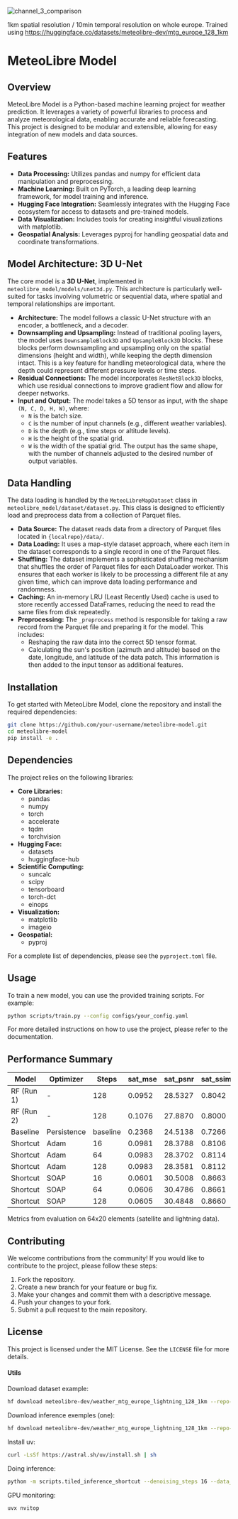 
![channel_3_comparison](https://github.com/user-attachments/assets/bf4fca7d-8218-4be8-9efa-4d0b092496e8)

1km spatial resolution / 10min temporal resolution on whole europe.
Trained using https://huggingface.co/datasets/meteolibre-dev/mtg_europe_128_1km

# MeteoLibre Model

## Overview

MeteoLibre Model is a Python-based machine learning project for weather prediction. It leverages a variety of powerful libraries to process and analyze meteorological data, enabling accurate and reliable forecasting. This project is designed to be modular and extensible, allowing for easy integration of new models and data sources.

## Features

- **Data Processing:** Utilizes pandas and numpy for efficient data manipulation and preprocessing.
- **Machine Learning:** Built on PyTorch, a leading deep learning framework, for model training and inference.
- **Hugging Face Integration:** Seamlessly integrates with the Hugging Face ecosystem for access to datasets and pre-trained models.
- **Data Visualization:** Includes tools for creating insightful visualizations with matplotlib.
- **Geospatial Analysis:** Leverages pyproj for handling geospatial data and coordinate transformations.

## Model Architecture: 3D U-Net

The core model is a **3D U-Net**, implemented in `meteolibre_model/models/unet3d.py`. This architecture is particularly well-suited for tasks involving volumetric or sequential data, where spatial and temporal relationships are important.

- **Architecture:** The model follows a classic U-Net structure with an encoder, a bottleneck, and a decoder.
- **Downsampling and Upsampling:** Instead of traditional pooling layers, the model uses `DownsampleBlock3D` and `UpsampleBlock3D` blocks. These blocks perform downsampling and upsampling only on the spatial dimensions (height and width), while keeping the depth dimension intact. This is a key feature for handling meteorological data, where the depth could represent different pressure levels or time steps.
- **Residual Connections:** The model incorporates `ResNetBlock3D` blocks, which use residual connections to improve gradient flow and allow for deeper networks.
- **Input and Output:** The model takes a 5D tensor as input, with the shape `(N, C, D, H, W)`, where:
    - `N` is the batch size.
    - `C` is the number of input channels (e.g., different weather variables).
    - `D` is the depth (e.g., time steps or altitude levels).
    - `H` is the height of the spatial grid.
    - `W` is the width of the spatial grid.
The output has the same shape, with the number of channels adjusted to the desired number of output variables.

## Data Handling

The data loading is handled by the `MeteoLibreMapDataset` class in `meteolibre_model/dataset/dataset.py`. This class is designed to efficiently load and preprocess data from a collection of Parquet files.

- **Data Source:** The dataset reads data from a directory of Parquet files located in `{localrepo}/data/`.
- **Data Loading:** It uses a map-style dataset approach, where each item in the dataset corresponds to a single record in one of the Parquet files.
- **Shuffling:** The dataset implements a sophisticated shuffling mechanism that shuffles the order of Parquet files for each DataLoader worker. This ensures that each worker is likely to be processing a different file at any given time, which can improve data loading performance and randomness.
- **Caching:** An in-memory LRU (Least Recently Used) cache is used to store recently accessed DataFrames, reducing the need to read the same files from disk repeatedly.
- **Preprocessing:** The `_preprocess` method is responsible for taking a raw record from the Parquet file and preparing it for the model. This includes:
    - Reshaping the raw data into the correct 5D tensor format.
    - Calculating the sun's position (azimuth and altitude) based on the date, longitude, and latitude of the data patch. This information is then added to the input tensor as additional features.

## Installation

To get started with MeteoLibre Model, clone the repository and install the required dependencies:

```bash
git clone https://github.com/your-username/meteolibre-model.git
cd meteolibre-model
pip install -e .
```

## Dependencies

The project relies on the following libraries:

- **Core Libraries:**
  - pandas
  - numpy
  - torch
  - accelerate
  - tqdm
  - torchvision
- **Hugging Face:**
  - datasets
  - huggingface-hub
- **Scientific Computing:**
  - suncalc
  - scipy
  - tensorboard
  - torch-dct
  - einops
- **Visualization:**
  - matplotlib
  - imageio
- **Geospatial:**
  - pyproj

For a complete list of dependencies, please see the `pyproject.toml` file.

## Usage

To train a new model, you can use the provided training scripts. For example:

```bash
python scripts/train.py --config configs/your_config.yaml
```

For more detailed instructions on how to use the project, please refer to the documentation.

## Performance Summary

| Model          | Optimizer | Steps  | sat_mse | sat_psnr | sat_ssim | light_mae | light_precision | light_recall | light_f1 | light_iou |
|----------------|-----------|--------|---------|----------|----------|-----------|-----------------|--------------|----------|-----------|
| RF (Run 1)     | -         | 128    | 0.0952  | 28.5327  | 0.8042   | 0.0221    | 0.5482          | 0.6535       | 0.5950   | -         |
| RF (Run 2)     | -         | 128    | 0.1076  | 27.8870  | 0.8000   | 0.0221    | 0.5157          | 0.6454       | 0.5724   | -         |
| Baseline       | Persistence| baseline| 0.2368 | 24.5138  | 0.7266   | 0.0154    | 0.6714          | 0.6665       | 0.6678   | 0.1023    |
| Shortcut       | Adam      | 16     | 0.0981  | 28.3788  | 0.8106   | 0.0216    | 0.6339          | 0.5192       | 0.5686   | 0.0791    |
| Shortcut       | Adam      | 64     | 0.0983  | 28.3702  | 0.8114   | 0.0207    | 0.6609          | 0.5304       | 0.5860   | 0.0791    |
| Shortcut       | Adam      | 128    | 0.0983  | 28.3581  | 0.8112   | 0.0208    | 0.6518          | 0.5208       | 0.5769   | 0.0791    |
| Shortcut       | SOAP      | 16     | 0.0601  | 30.5008  | 0.8663   | 0.0156    | 0.8654          | 0.6958       | 0.7710   | 0.0818    |
| Shortcut       | SOAP      | 64     | 0.0606  | 30.4786  | 0.8661   | 0.0151    | 0.8658          | 0.6879       | 0.7663   | 0.0818    |
| Shortcut       | SOAP      | 128    | 0.0605  | 30.4848  | 0.8660   | 0.0151    | 0.8635          | 0.6886       | 0.7656   | 0.0818    |

Metrics from evaluation on 64x20 elements (satellite and lightning data).

## Contributing

We welcome contributions from the community! If you would like to contribute to the project, please follow these steps:

1. Fork the repository.
2. Create a new branch for your feature or bug fix.
3. Make your changes and commit them with a descriptive message.
4. Push your changes to your fork.
5. Submit a pull request to the main repository.

## License

This project is licensed under the MIT License. See the `LICENSE` file for more details.

#### Utils

Download dataset example:

```bash
hf download meteolibre-dev/weather_mtg_europe_lightning_128_1km --repo-type dataset --local-dir .
```

Download inference exemples (one):
```bash
hf download meteolibre-dev/weather_mtg_europe_lightning_128_1km --repo-type dataset --local-dir . data_inference_full/2025-10-20_09-00_full.h5
```

Install uv:
```bash
curl -LsSf https://astral.sh/uv/install.sh | sh
```


Doing inference:
```bash
python -m scripts.tiled_inference_shortcut --denoising_steps 16 --data_file ../dataset/data_inference_full/2025-10-20_09-00_full.h5
```

GPU monitoring:
```bash
uvx nvitop
```